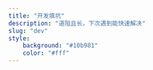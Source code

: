 ```yaml
---
title: "开发填坑"
description: "道阻且长，下次遇到能快速解决"
slug: "dev"
style:
    background: "#10b981"
    color: "#fff"
---
```

